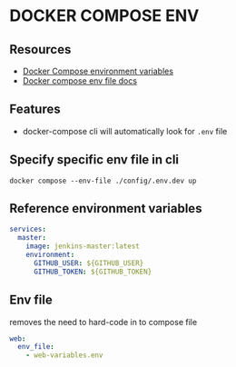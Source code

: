 # DOCKER COMPOSE ENV

## Resources

- [Docker Compose environment variables](https://docs.docker.com/compose/environment-variables/)
- [Docker compose env file docs](https://docs.docker.com/compose/env-file/)

## Features
- docker-compose cli will automatically look for `.env` file

## Specify specific env file in cli
`docker compose --env-file ./config/.env.dev up`

## Reference environment variables

```yml
services:
  master:
    image: jenkins-master:latest
    environment:
      GITHUB_USER: ${GITHUB_USER}
      GITHUB_TOKEN: ${GITHUB_TOKEN}
```

## Env file

removes the need to hard-code in to compose file

```yml
web:
  env_file:
    - web-variables.env
```

